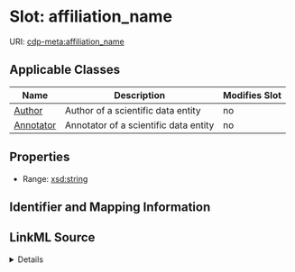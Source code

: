 # Slot: affiliation_name

URI: [cdp-meta:affiliation_name](metadataaffiliation_name)



<!-- no inheritance hierarchy -->




## Applicable Classes

| Name | Description | Modifies Slot |
| --- | --- | --- |
[Author](Author.md) | Author of a scientific data entity |  no  |
[Annotator](Annotator.md) | Annotator of a scientific data entity |  no  |







## Properties

* Range: [xsd:string](http://www.w3.org/2001/XMLSchema#string)





## Identifier and Mapping Information








## LinkML Source

<details>
```yaml
name: affiliation_name
alias: affiliation_name
domain_of:
- Author
- Annotator
range: string

```
</details>
